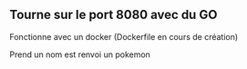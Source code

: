 ## Tourne sur le port 8080 avec du GO

Fonctionne avec un docker (Dockerfile en cours de création)

Prend un nom est renvoi un pokemon